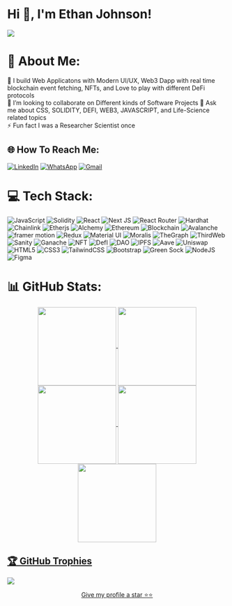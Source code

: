 Hi 👋, I'm Ethan Johnson!
==================================
 <a href="https://www.github.com/EthanJohnson1231925" target="_blank" rel="noreferrer"><img
src="https://img.shields.io/github/followers/EthanJohnson1231925?logo=github&style=for-the-badge&color=0891b2&labelColor=1c1917" /></a>

# 💫 About Me:
🔭 I build Web Applicatons with Modern UI/UX, Web3 Dapp with real time blockchain event fetching, NFTs, and Love to play with different DeFi protocols <br> 👯 I’m looking to collaborate on Different kinds of Software Projects 💬 Ask me about CSS, SOLIDITY, DEFI, WEB3, JAVASCRIPT, and Life-Science related topics <br>⚡ Fun fact I was a Researcher Scientist once <br> 


## 🌐 How To Reach Me:
[![LinkedIn](https://img.shields.io/badge/LinkedIn-%230077B5.svg?logo=linkedin&logoColor=white)](https://linkedin.com/in/ethan-johnson-328a262b7(https://www.linkedin.com/in/ethan-johnson-328a262b7/))  [![WhatsApp](https://img.shields.io/badge/WhatsApp-%2325D366.svg?logo=whatsapp&logoColor=white)](https://wa.me/+381621104766) [![Gmail](https://img.shields.io/badge/Gmail-%23D14836.svg?logo=gmail&logoColor=white)](mailto:EthanJohnson1231925@gmail.com)


# 💻 Tech Stack: 
![JavaScript](https://img.shields.io/badge/javascript-%23323330.svg?style=for-the-badge&logo=javascript&logoColor=%23F7DF1E) ![Solidity](https://img.shields.io/badge/Solidity-%23363636.svg?style=for-the-badge&logo=solidity&logoColor=white) ![React](https://img.shields.io/badge/react-%2320232a.svg?style=for-the-badge&logo=react&logoColor=%2361DAFB)  ![Next JS](https://img.shields.io/badge/Next-black?style=for-the-badge&logo=next.js&logoColor=white) ![React Router](https://img.shields.io/badge/React_Router-CA4245?style=for-the-badge&logo=react-router&logoColor=white) ![Hardhat](https://img.shields.io/badge/-hardhat-yellow?style=for-the-badge) ![Chainlink](https://img.shields.io/badge/-Chainlink-blue?style=for-the-badge) ![Etherjs](https://img.shields.io/badge/-Ethersjs-purple?style=for-the-badge) ![Alchemy](https://img.shields.io/badge/-Alchemy-blue?style=for-the-badge) ![Ethereum](https://img.shields.io/badge/-Ethereum-purple?style=for-the-badge) ![Blockchain](https://img.shields.io/badge/-Blockchain-grey?style=for-the-badge) ![Avalanche](https://img.shields.io/badge/-avalanche-orange?style=for-the-badge) ![framer motion](https://img.shields.io/badge/-framer_motion-purple?style=for-the-badge) ![Redux](https://img.shields.io/badge/redux-%23563D7C.svg?style=for-the-badge&logo=Redux&logoColor=white)  ![Material UI](https://img.shields.io/badge/-material_ui-blue?style=for-the-badge&logo=materialui&logoColor=white) ![Moralis](https://img.shields.io/badge/-moralis-green?style=for-the-badge) ![TheGraph](https://img.shields.io/badge/-thegraph-purple?style=for-the-badge) ![ThirdWeb](https://img.shields.io/badge/thirdweb-pink?style=for-the-badge&logo=thirdweb&logoColor=white) ![Sanity](https://img.shields.io/badge/-sanity-orange?style=for-the-badge) ![Ganache](https://img.shields.io/badge/-ganache-brown?style=for-the-badge) ![NFT](https://img.shields.io/badge/-nft-pink?style=for-the-badge) ![DefI](https://img.shields.io/badge/-defi-yellow?style=for-the-badge) ![DAO](https://img.shields.io/badge/-dao-blue?style=for-the-badge) ![IPFS](https://img.shields.io/badge/-ipfs-green?style=for-the-badge) ![Aave](https://img.shields.io/badge/-aave-purple?style=for-the-badge) ![Uniswap](https://img.shields.io/badge/-uniswap-pink?style=for-the-badge) ![HTML5](https://img.shields.io/badge/html5-%23E34F26.svg?style=for-the-badge&logo=html5&logoColor=white) ![CSS3](https://img.shields.io/badge/css3-%231572B6.svg?style=for-the-badge&logo=css3&logoColor=white) ![TailwindCSS](https://img.shields.io/badge/tailwindcss-%2338B2AC.svg?style=for-the-badge&logo=tailwind-css&logoColor=white) ![Bootstrap](https://img.shields.io/badge/bootstrap-%23563D7C.svg?style=for-the-badge&logo=bootstrap&logoColor=white) ![Green Sock](https://img.shields.io/badge/green%20sock-88CE02?style=for-the-badge&logo=greensock&logoColor=white) ![NodeJS](https://img.shields.io/badge/node.js-6DA55F?style=for-the-badge&logo=node.js&logoColor=white) 	![Figma](https://img.shields.io/badge/figma-%23F24E1E.svg?style=for-the-badge&logo=figma&logoColor=white) 
<!--  ![Chakra](https://img.shields.io/badge/chakra-%234ED1C5.svg?style=for-the-badge&logo=chakraui&logoColor=white)  ![FastAPI](https://img.shields.io/badge/FastAPI-005571?style=for-the-badge&logo=fastapi) ![Gatsby](https://img.shields.io/badge/Gatsby-%23663399.svg?style=for-the-badge&logo=gatsby&logoColor=white)  -->
 
# 📊 GitHub Stats:
<div align="center">

<a href="https://github.com/EthanJohnson1231925">
<img align="center" src="http://github-profile-summary-cards.vercel.app/api/cards/stats?username=EthanJohnson1231925&theme=2077" height="180em" />

<img align="center" src="http://github-profile-summary-cards.vercel.app/api/cards/most-commit-language?username=EthanJohnson1231925&theme=2077" height="180em" />
<img align="center" src="http://github-profile-summary-cards.vercel.app/api/cards/repos-per-language?username=EthanJohnson1231925&theme=2077" height="180em" />
<img align="center" src="http://github-profile-summary-cards.vercel.app/api/cards/productive-time?username=EthanJohnson1231925&theme=2077" height="180em" />
<img align="center" src="http://github-profile-summary-cards.vercel.app/api/cards/profile-details?username=EthanJohnson1231925&theme=2077" height="180em" />
</div>

## 🏆 GitHub Trophies
![](https://github-profile-trophy.vercel.app/?username=EthanJohnson1231925&theme=radical&no-frame=false&no-bg=false&margin-w=4)
<br>
<div align='center'>
<p>Give my profile a star ⭐⭐</p>
</div>
  
